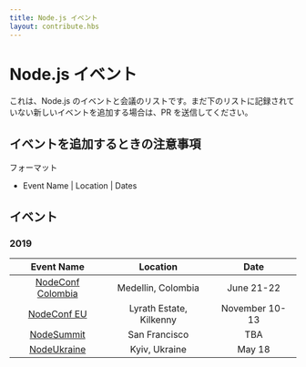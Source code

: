 ```yaml
---
title: Node.js イベント
layout: contribute.hbs
---
```


# Node.js イベント

これは、Node.js のイベントと会議のリストです。まだ下のリストに記録されていない新しいイベントを追加する場合は、PR を送信してください。

## イベントを追加するときの注意事項

フォーマット

- Event Name | Location | Dates

## イベント

### 2019

|                     Event Name                     |        Location         |      Date      |
| :------------------------------------------------: | :---------------------: | :------------: |
| [NodeConf Colombia](https://colombia.nodeconf.com) |   Medellin, Colombia    |   June 21-22   |
|  [NodeConf EU](https://www.nodeconf.eu/2019.html)  | Lyrath Estate, Kilkenny | November 10-13 |
|      [NodeSummit](https://www.nodesummit.com)      |      San Francisco      |      TBA       |
|      [NodeUkraine](https://nodeukraine.org.ua)     |      Kyiv, Ukraine      |     May 18     |

